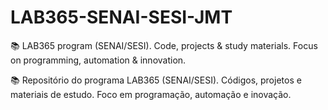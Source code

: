# LAB365-SENAI-SESI-JMT

📚 LAB365 program (SENAI/SESI). Code, projects &amp; study materials. Focus on programming, automation &amp; innovation.

📚 Repositório do programa LAB365 (SENAI/SESI). Códigos, projetos e materiais de estudo. Foco em programação, automação e inovação.
